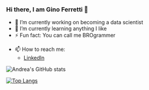 ### Hi there, I am Gino Ferretti 👋

- 🔭 I’m currently working on becoming a data scientist
- 🌱 I’m currently learning anything I like
- ⚡ Fun fact: You can call me BROgrammer
* 📫 How to reach me:
    * [LinkedIn](https://www.linkedin.com/in/andrea-cadeddu)


![Andrea's GitHub stats](https://github-readme-stats.vercel.app/api?username=ginoferretti)


[![Top Langs](https://github-readme-stats.vercel.app/api/top-langs/?username=ginoferretti)](https://github.com/ginoferretti/github-readme-stats)

<!--
**ginoferretti/ginoferretti** is a ✨ _special_ ✨ repository because its `README.md` (this file) appears on your GitHub profile.

